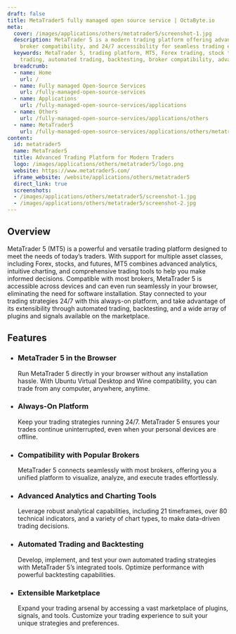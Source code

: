 ```yaml
---
draft: false
title: MetaTrader5 fully managed open source service | OctaByte.io
meta:
  cover: /images/applications/others/metatrader5/screenshot-1.jpg
  description: MetaTrader 5 is a modern trading platform offering advanced tools,
    broker compatibility, and 24/7 accessibility for seamless trading experiences.
  keywords: MetaTrader 5, trading platform, MT5, Forex trading, stock trading, futures
    trading, automated trading, backtesting, broker compatibility, advanced analytics
  breadcrumb:
  - name: Home
    url: /
  - name: Fully managed Open-Source Services
    url: /fully-managed-open-source-services
  - name: Applications
    url: /fully-managed-open-source-services/applications
  - name: Others
    url: /fully-managed-open-source-services/applications/others
  - name: MetaTrader5
    url: /fully-managed-open-source-services/applications/others/metatrader5
content:
  id: metatrader5
  name: MetaTrader5
  title: Advanced Trading Platform for Modern Traders
  logo: /images/applications/others/metatrader5/logo.png
  website: https://www.metatrader5.com/
  iframe_website: /website/applications/others/metatrader5
  direct_link: true
  screenshots:
  - /images/applications/others/metatrader5/screenshot-1.jpg
  - /images/applications/others/metatrader5/screenshot-2.jpg
---
```


## Overview

MetaTrader 5 (MT5) is a powerful and versatile trading platform designed to meet the needs of today’s traders. With support for multiple asset classes, including Forex, stocks, and futures, MT5 combines advanced analytics, intuitive charting, and comprehensive trading tools to help you make informed decisions. Compatible with most brokers, MetaTrader 5 is accessible across devices and can even run seamlessly in your browser, eliminating the need for software installation. Stay connected to your trading strategies 24/7 with this always-on platform, and take advantage of its extensibility through automated trading, backtesting, and a wide array of plugins and signals available on the marketplace.

## Features

- ### MetaTrader 5 in the Browser

  Run MetaTrader 5 directly in your browser without any installation hassle. With Ubuntu Virtual Desktop and Wine compatibility, you can trade from any computer, anywhere, anytime.

- ### Always-On Platform

  Keep your trading strategies running 24/7. MetaTrader 5 ensures your trades continue uninterrupted, even when your personal devices are offline.

- ### Compatibility with Popular Brokers

  MetaTrader 5 connects seamlessly with most brokers, offering you a unified platform to visualize, analyze, and execute trades effortlessly.

- ### Advanced Analytics and Charting Tools

  Leverage robust analytical capabilities, including 21 timeframes, over 80 technical indicators, and a variety of chart types, to make data-driven trading decisions.

- ### Automated Trading and Backtesting

  Develop, implement, and test your own automated trading strategies with MetaTrader 5’s integrated tools. Optimize performance with powerful backtesting capabilities.

- ### Extensible Marketplace

  Expand your trading arsenal by accessing a vast marketplace of plugins, signals, and tools. Customize your trading experience to suit your unique strategies and preferences.